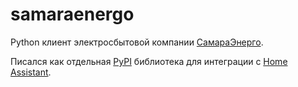 # samaraenergo

Python клиент электросбытовой компании [СамараЭнерго](https://www.samaraenergo.ru/).

Писался как отдельная [PyPI](https://pypi.org/project/samaraenergo/) библиотека для интеграции с [Home Assistant](https://www.home-assistant.io/).
